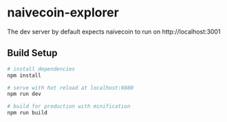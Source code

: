 # naivecoin-explorer

The dev server by default expects naivecoin to run on http://localhost:3001

## Build Setup


``` bash
# install dependencies
npm install

# serve with hot reload at localhost:8080
npm run dev

# build for production with minification
npm run build
```
